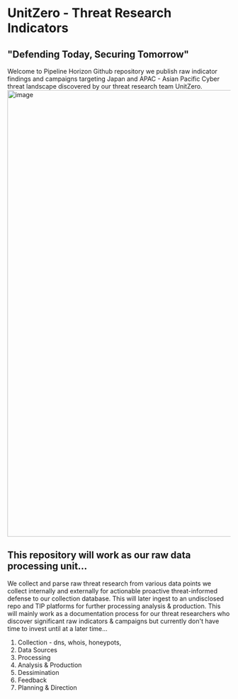 # UnitZero - Threat Research Indicators
## "Defending Today, Securing Tomorrow"  

Welcome to Pipeline Horizon Github repository we publish raw indicator findings and campaigns targeting Japan and APAC - Asian Pacific Cyber threat landscape discovered by our threat research team UnitZero. <img width="1920" height="1008" alt="image" src="https://github.com/user-attachments/assets/16c37a09-9c05-48ce-9ba2-2068bbdddffc" />

## This repository will work as our raw data processing unit...

We collect and parse raw threat research from various data points we collect internally and externally for actionable proactive threat-informed defense to our collection database. This will later ingest to an undisclosed repo and TIP platforms for further processing analysis & production. This will mainly work as a documentation process for our threat researchers who discover significant raw indicators & campaigns but currently don't have time to invest until at a later time...

1. Collection - dns, whois, honeypots,    
2. Data Sources
3. Processing
4. Analysis & Production
5. Dessimination
6. Feedback            
7. Planning & Direction



